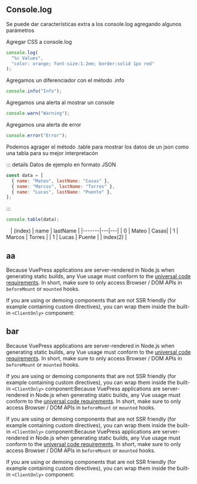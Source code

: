 

## Console.log

Se puede dar características extra a los console.log agregando algunos parámetros

Agregar CSS a console.log

```js
console.log(
  "%c Values",
  "color: orange; font-size:1.2em; border:solid 1px red"
);
```

Agregamos un diferenciador con el método .info

```js
console.info("Info");
```

Agregamos una alerta al mostrar un console

```js
console.warn("Warning");
```

Agregamos una alerta de error

```js
console.error("Error");
```

Podemos agrager el método .table para mostrar los datos de un json como una tabla para su mejor interpretacón

::: details Datos de ejemplo en formato JSON

```js
const data = [
  { name: "Mateo", lastName: "Casas" },
  { name: "Marcos", lastName: "Torres" },
  { name: "Lucas", lastName: "Puente" },
];
```

:::

```js
console.table(data);
```

  
| (index)        | name           | lastName  |
|-------|---|---|
| 0      | Mateo |  Casas|
| 1      | Marcos      |   Torres |
| 1      | Lucas      |   Puente |
| index(2)                       |
## aa

Because VuePress applications are server-rendered in Node.js when generating static builds, any Vue usage must conform to the [universal code requirements](https://ssr.vuejs.org/en/universal.html). In short, make sure to only access Browser / DOM APIs in `beforeMount` or `mounted` hooks.

If you are using or demoing components that are not SSR friendly (for example containing custom directives), you can wrap them inside the built-in `<ClientOnly>` component:
## bar

Because VuePress applications are server-rendered in Node.js when generating static builds, any Vue usage must conform to the [universal code requirements](https://ssr.vuejs.org/en/universal.html). In short, make sure to only access Browser / DOM APIs in `beforeMount` or `mounted` hooks.

If you are using or demoing components that are not SSR friendly (for example containing custom directives), you can wrap them inside the built-in `<ClientOnly>` component:Because VuePress applications are server-rendered in Node.js when generating static builds, any Vue usage must conform to the [universal code requirements](https://ssr.vuejs.org/en/universal.html). In short, make sure to only access Browser / DOM APIs in `beforeMount` or `mounted` hooks.

If you are using or demoing components that are not SSR friendly (for example containing custom directives), you can wrap them inside the built-in `<ClientOnly>` component:Because VuePress applications are server-rendered in Node.js when generating static builds, any Vue usage must conform to the [universal code requirements](https://ssr.vuejs.org/en/universal.html). In short, make sure to only access Browser / DOM APIs in `beforeMount` or `mounted` hooks.

If you are using or demoing components that are not SSR friendly (for example containing custom directives), you can wrap them inside the built-in `<ClientOnly>` component:
